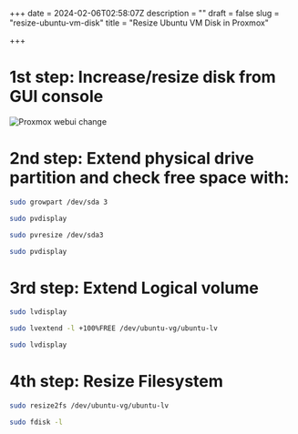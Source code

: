 +++
date = 2024-02-06T02:58:07Z
description = ""
draft = false
slug = "resize-ubuntu-vm-disk"
title = "Resize Ubuntu VM Disk in Proxmox"

+++


# 1st step: Increase/resize disk from GUI console

![Proxmox webui change](/assets/img/prox-resize.png#center)

# 2nd step: Extend physical drive partition and check free space with:

```bash
sudo growpart /dev/sda 3
```

```bash
sudo pvdisplay
```

```bash
sudo pvresize /dev/sda3
```

```bash
sudo pvdisplay
```



# 3rd step: Extend Logical volume



```bash
sudo lvdisplay
```

```bash
sudo lvextend -l +100%FREE /dev/ubuntu-vg/ubuntu-lv
```

```bash
sudo lvdisplay
```

# 4th step: Resize Filesystem

```bash
sudo resize2fs /dev/ubuntu-vg/ubuntu-lv
```

```bash
sudo fdisk -l
```



